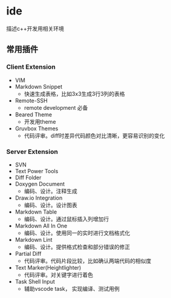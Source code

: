 # ide
描述c++开发用相关环境


## 常用插件

### Client Extension

- VIM
- Markdown Snippet
  - 快速生成表格，比如3x3生成3行3列的表格
- Remote-SSH
  - remote development 必备 
- Beared Theme
  - 开发用theme 
- Gruvbox Themes
  - 代码评审。diff时差异代码颜色对比清晰，更容易识别的变化
### Server Extension
- SVN
- Text Power Tools
- Diff Folder
- Doxygen Document
  - 编码、设计。注释生成
- Draw.io Integration
  - 编码、设计。设计图表
- Markdown Table
  - 编码、设计。通过鼠标插入列增加行 
- Markdown All In One
  - 编码、设计。使用同一的实时进行文档格式化 
- Markdown Lint
  - 编码、设计。提供格式检查和部分错误的修正 
- Partial Diff
  - 代码评审。代码片段比较，比如确认两端代码的相似度 
- Text Marker(Heightlighter)
  - 代码评审。对关键字进行着色
- Task Shell Input
  - 辅助vscode task， 实现编译、测试用例  
